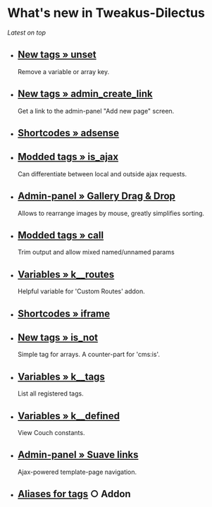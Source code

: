 # What's new in Tweakus-Dilectus

*Latest on top*

* ## [New tags &raquo; unset](anton.cms@ya.ru__tags-new/unset)
   Remove a variable or array key.
* ## [New tags &raquo; admin_create_link](anton.cms@ya.ru__tags-new/admin_create_link)
   Get a link to the admin-panel "Add new page" screen.
* ## [Shortcodes &raquo; adsense](anton.cms@ya.ru__shortcodes/adsense)
* ## [Modded tags &raquo; is_ajax](anton.cms@ya.ru__tags-modded/is_ajax)
   Can differentiate between local and outside ajax requests.
* ## [Admin-panel » Gallery Drag & Drop](anton.cms@ya.ru__admin-panel-tweaks/gallery-drag-drop)
   Allows to rearrange images by mouse, greatly simplifies sorting.
* ## [Modded tags &raquo; call](anton.cms@ya.ru__tags-modded/call)
   Trim output and allow mixed named/unnamed params
* ## [Variables &raquo; k__routes](anton.cms@ya.ru__variables-new/k__routes)
   Helpful variable for 'Custom Routes' addon.
* ## [Shortcodes &raquo; iframe](anton.cms@ya.ru__shortcodes/iframe)
* ## [New tags &raquo; is_not](anton.cms@ya.ru__tags-new/is_not)
   Simple tag for arrays. A counter-part for 'cms:is'.
* ## [Variables &raquo; k__tags](anton.cms@ya.ru__variables-new/k__tags)
   List all registered tags.
* ## [Variables &raquo; k__defined](anton.cms@ya.ru__variables-new/k__defined)
   View Couch constants.
* ## [Admin-panel &raquo; Suave links](anton.cms@ya.ru__admin-panel-tweaks/suave-links)
   Ajax-powered template-page navigation.
* ## [Aliases for tags](anton.cms@ya.ru__tags-aliased) ○ Addon
